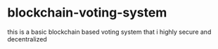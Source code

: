 
# blockchain-voting-system
this is a basic blockchain based voting system that i highly secure and decentralized

